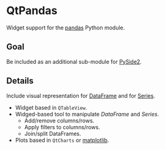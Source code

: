 # QtPandas

Widget support for the [pandas](http://pandas.pydata.org/) Python module.

## Goal

Be included as an additional sub-module for [PySide2](https://pyside.org).

## Details

Include visual representation for
[DataFrame](http://pandas.pydata.org/pandas-docs/stable/reference/frame.html)
and for [Series](http://pandas.pydata.org/pandas-docs/stable/reference/series.html).

* Widget based in `QTableView`.
* Widged-based tool to manipulate *DataFrame* and *Series*.
  * Add/remove columns/rows.
  * Apply filters to columns/rows.
  * Join/split DataFrames.
* Plots based in `QtCharts` or [matplotlib](https://matplotlib.org/).
